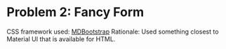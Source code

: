 # Problem 2: Fancy Form

CSS framework used: [MDBootstrap](https://mdbootstrap.com/)
Rationale: Used something closest to Material UI that is available for HTML.
